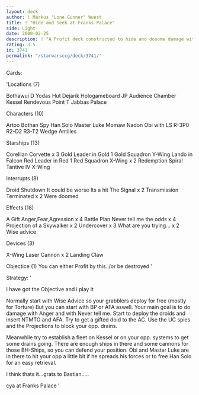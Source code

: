 ```yaml
---
layout: deck
author: ! Markus "Lone Gunner" Wuest
title: ! "Hide and Seek at Franks Palace"
side: Light
date: 2000-02-25
description: ! "A Profit deck constructed to hide and dosome damage with AFA and NTMTO...If you want to read the strategy go on,if not thats okay with me"
rating: 3.5
id: 3741
permalink: "/starwarsccg/deck/3741/"
---
```

Cards: 

'Locations (7)

Bothawui
D Yodas Hut
Dejarik Hologameboard
JP Audience Chamber
Kessel
Rendevous Point
T Jabbas Palace

Characters (10)

Artoo
Bothan Spy
Han Solo
Master Luke
Momaw Nadon
Obi with LS
R-3P0
R2-D2
R3-T2
Wedge Antilles

Starships (13)

Corellian Corvette x 3
Gold Leader in Gold 1
Gold Squadron Y-Wing
Lando in Falcon
Red Leader in Red 1
Red Squadron X-Wing x 2
Redemption
Spiral
Tantive IV
X-Wing

Interrupts (8)

Droid Shutdown
It could be worse
Its a hit
The Signal x 2
Transmission Terminated x 2
Were doomed

Effects (18)

A Gift
Anger,Fear,Agression x 4
Battle Plan
Never tell me the odds x 4
Projection of a Skywalker x 2
Undercover x 3
What are you trying... x 2
Wise advice

Devices (3)

X-Wing Laser Cannon x 2
Landing Claw

Objectice (1)
You can either Profit by this../or be destroyed '

Strategy: '

I have got the Objective and i play it

Normally start with Wise Advice so your grabblers deploy
for free (mostly for Torture) But you can start with BP or AFA aswell.
Your main goal is to do damage with Anger and with Never tell me.
Start to deploy the droids and insert NTMTO and AFA. Try to get a gifted
doid to the AC. Use the UC spies and the Projections to block your opp. drains.

Meanwhile try to establish a fleet on Kessel or on your opp.
systems to get some drains going. There are enough ships in
there and some cannons for those BH-Ships, so you can defend your position.
Obi and Master Luke are in there to hit your opp a little bit if
he spreads his forces or to free Han Solo for an easy retrieval.

I think thats it...grats to Bastian.....

cya at Franks Palace '
